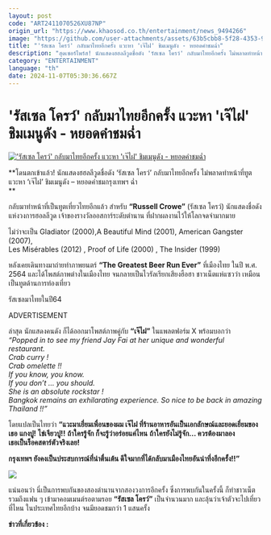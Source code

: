 ```yaml
---
layout: post
code: "ART2411070526XU87NP"
origin_url: "https://www.khaosod.co.th/entertainment/news_9494266"
image: "https://github.com/user-attachments/assets/63b5cbb8-5f28-4353-9916-f19cfadbc227"
title: "'รัสเซล โครว์' กลับมาไทยอีกครั้ง แวะหา 'เจ๊ไฝ' ชิมเมนูดัง - หยอดคำชมฉ่ำ"
description: "สุดเซอร์ไพร์ส! นักแสดงฮฮลลีวูดชื่อดัง 'รัสเซล โครว์' กลับมาไทยอีกครั้ง ไม่พลาดทำหน้าที่ทูต แวะหา 'เจ๊ไฝ' ชิมเมนูดัง - หยอดคำชมกรุงเทพฯ ฉ่ำ"
category: "ENTERTAINMENT"
language: "th"
date: 2024-11-07T05:30:36.667Z
---
```


# 'รัสเซล โครว์' กลับมาไทยอีกครั้ง แวะหา 'เจ๊ไฝ' ชิมเมนูดัง - หยอดคำชมฉ่ำ

[!['รัสเซล โครว์' กลับมาไทยอีกครั้ง แวะหา 'เจ๊ไฝ' ชิมเมนูดัง - หยอดคำชมฉ่ำ](https://www.khaosod.co.th/wpapp/uploads/2024/11/russell071167-12.jpg "'รัสเซล โครว์' กลับมาไทยอีกครั้ง แวะหา 'เจ๊ไฝ' ชิมเมนูดัง - หยอดคำชมฉ่ำ")](https://www.khaosod.co.th/wpapp/uploads/2024/11/russell071167-12.jpg)

**โดนตกเข้าแล้ว! นักแสดงฮฮลลีวูดชื่อดัง ‘รัสเซล โครว์’ กลับมาไทยอีกครั้ง ไม่พลาดทำหน้าที่ทูต แวะหา ‘เจ๊ไฝ’ ชิมเมนูดัง – หยอดคำชมกรุงเทพฯ ฉ่ำ  
**

กลับมาทำหน้าที่เป็นทูตเที่ยวไทยอีกแล้ว สำหรับ **“Russell Crowe”** (รัสเซล โครว์) นักแสดงชื่อดังแห่งวงการฮอลลีวูด เจ้าของรางวัลออสการ์ระดับตำนาน ที่ฝากผลงานไว้ให้โลกจดจำมากมาย

ไม่ว่าจะเป็น Gladiator (2000),A Beautiful Mind (2001), American Gangster (2007),  
Les Misérables (2012) , Proof of Life (2000) , The Insider (1999)

หลังเคยเดินทางมาถ่ายทำภาพยนตร์ **“The Greatest Beer Run Ever”** ที่เมืองไทย ในปี พ.ศ. 2564 และได้โพสต์ภาพต่างในเมืองไทย จนกลายเป็นไวรัลเรียกเสียงฮือฮา ชาวเน็ตแห่แซวว่า เหมือนเป็นทูตด้านการท่องเที่ยว

รัสเซลมาไทยในปี64



ADVERTISEMENT

ล่าสุด นักแสดงคนดัง ก็ได้ออกมาโพสต์ภาพคู่กับ **“เจ๊ไฝ”** ในแพลตฟอร์ม X พร้อมบอกว่า  
_“Popped in to see my friend Jay Fai at her unique and wonderful restaurant._  
_Crab curry !_  
_Crab omelette !!_  
_If you know, you know._  
_If you don’t … you should._  
_She is an absolute rockstar !_  
_Bangkok remains an exhilarating experience. So nice to be back in amazing Thailand !!”_

โดยแปลเป็นไทยว่า **“แวะมาเยี่ยมเพื่อนของผม เจ๊ไฝ ที่ร้านอาหารอันเป็นเอกลักษณ์และยอดเยี่ยมของเธอ** **แกงปู!** **ไข่เจียวปู!!** **ถ้าใครรู้จัก ก็จะรู้ว่าอร่อยแค่ไหน** **ถ้าใครยังไม่รู้จัก… ควรต้องมาลอง**  
**เธอเป็นร็อคสตาร์ตัวจริงเลย!**

**กรุงเทพฯ ยังคงเป็นประสบการณ์ที่น่าตื่นเต้น ดีใจมากที่ได้กลับมาเมืองไทยอันน่าทึ่งอีกครั้ง!!”**

[![](https://www.khaosod.co.th/wpapp/uploads/2024/11/russell071167-15.jpg)](https://www.khaosod.co.th/wpapp/uploads/2024/11/russell071167-15.jpg)

แน่นอนว่า นี่เป็นการพบกันของสองตำนานจากสองวงการอีกครั้ง ซึ่งการพบกันในครั้งนี้ ก็ทำชาวเน็ต รวมถึงแฟน ๆ เข้ามาคอมเมนต์รอตามรอย **“รัสเซล โครว์”** เป็นจำนวนมาก และลุ้นว่าเจ้าตัวจะไปเที่ยวที่ไหน ในประเทศไทยอีกบ้าง จนมียอดชมกว่า 1 แสนครั้ง

**ข่าวที่เกี่ยวข้อง :**


